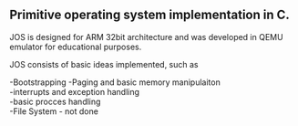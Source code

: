 ## Primitive operating system implementation in C.

 JOS is designed for ARM 32bit architecture and was developed in QEMU emulator for educational purposes.

JOS consists of basic ideas implemented, such as 

-Bootstrapping
-Paging and basic memory manipulaiton  
-interrupts and exception handling  
-basic procces handling  
-File System - not done  
